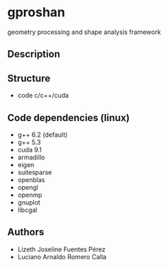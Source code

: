 # gproshan
geometry processing and shape analysis framework

## Description

## Structure
- code c/c++/cuda

## Code dependencies (linux)
- g++ 6.2 (default)
- g++ 5.3
- cuda 9.1
- armadillo
- eigen
- suitesparse
- openblas
- opengl
- openmp
- gnuplot
- libcgal

## Authors
- Lizeth Joseline Fuentes Pérez
- Luciano Arnaldo Romero Calla

